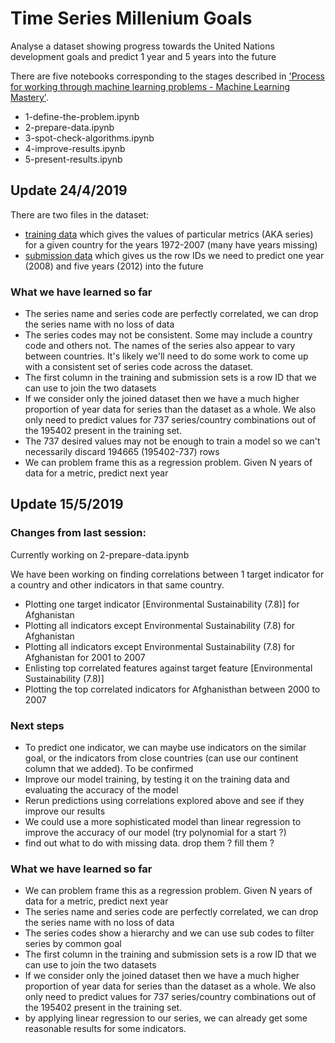# Time Series Millenium Goals

Analyse a dataset showing progress towards the United Nations development goals and predict 1 year and 5 years into the future

There are five notebooks corresponding to the stages described in ['Process for working through machine learning problems - Machine Learning Mastery'](https://machinelearningmastery.com/process-for-working-through-machine-learning-problems/).

* 1-define-the-problem.ipynb
* 2-prepare-data.ipynb
* 3-spot-check-algorithms.ipynb
* 4-improve-results.ipynb
* 5-present-results.ipynb

## Update 24/4/2019

There are two files in the dataset:

* <u>training data</u> which gives the values of particular metrics (AKA series) for a given country for the years 1972-2007 (many have years missing)
* <u>submission data</u> which gives us the row IDs we need to predict one year (2008) and five years (2012) into the future

### What we have learned so far

* The series name and series code are perfectly correlated, we can drop the series name with no loss of data
* The series codes may not be consistent. Some may include a country code and others not. The names of the series also appear to vary between countries. It's likely we'll need to do some work to come up with a consistent set of series code across the dataset.
* The first column in the training and submission sets is a row ID that we can use to join the two datasets
* If we consider only the joined dataset then we have a much higher proportion of year data for series than the dataset as a whole. We also only need to predict values for 737 series/country combinations out of the 195402 present in the training set.
* The 737 desired values may not be enough to train a model so we can't necessarily discard 194665 (195402-737) rows
* We can problem frame this as a regression problem. Given N years of data for a metric, predict next year


## Update 15/5/2019

### Changes from last session:

Currently working on 2-prepare-data.ipynb

We have been working on finding correlations between 1 target indicator for a country and other indicators in that same country.
* Plotting one target indicator [Environmental Sustainability (7.8)] for Afghanistan
* Plotting all indicators except Environmental Sustainability (7.8) for Afghanistan
* Plotting all indicators except Environmental Sustainability (7.8) for Afghanistan for 2001 to 2007
* Enlisting top correlated features against target feature [Environmental Sustainability (7.8)]
* Plotting the top correlated indicators for Afghanisthan between 2000 to 2007

### Next steps

* To predict one indicator, we can maybe use indicators on the similar goal, or the indicators from close countries (can use our continent column that we added). To be confirmed
* Improve our model training, by testing it on the training data and evaluating the accuracy of the model
* Rerun predictions using correlations explored above and see if they improve our results
* We could use a more sophisticated model than linear regression to improve the accuracy of our model (try polynomial for a start ?)
* find out what to do with missing data. drop them ? fill them ?

### What we have learned so far

* We can problem frame this as a regression problem. Given N years of data for a metric, predict next year
* The series name and series code are perfectly correlated, we can drop the series name with no loss of data
* The series codes show a hierarchy and we can use sub codes to filter series by common goal
* The first column in the training and submission sets is a row ID that we can use to join the two datasets
* If we consider only the joined dataset then we have a much higher proportion of year data for series than the dataset as a whole. We also only need to predict values for 737 series/country combinations out of the 195402 present in the training set.
* by applying linear regression to our series, we can already get some reasonable results for some indicators. 
